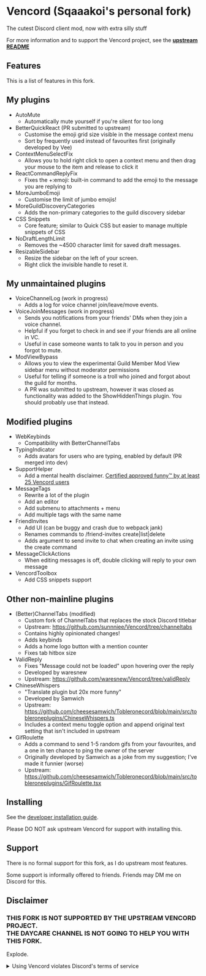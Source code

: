 # Vencord (Sqaaakoi's personal fork)

The cutest Discord client mod, now with extra silly stuff

For more information and to support the Vencord project, see the **[upstream README](https://github.com/Vendicated/Vencord/blob/main/README.md)**

## Features

This is a list of features in this fork.

## My plugins
-   AutoMute
    -   Automatically mute yourself if you're silent for too long
-   BetterQuickReact (PR submitted to upstream)
    -   Customise the emoji grid size visible in the message context menu
    -   Sort by frequently used instead of favourites first (originally developed by Vee)
-   ContextMenuSelectFix
    -   Allows you to hold right click to open a context menu and then drag your mouse to the item and release to click it
-   ReactCommandReplyFix
    -   Fixes the +:emoji: built-in command to add the emoji to the message you are replying to
-   MoreJumboEmoji
    -   Customise the limit of jumbo emojis!
-   MoreGuildDiscoveryCategories
    -   Adds the non-primary categories to the guild discovery sidebar
-   CSS Snippets
    -   Core feature; similar to Quick CSS but easier to manage multiple snippets of CSS
-   NoDraftLengthLimit
    -   Removes the ~4500 character limit for saved draft messages.
-   ResizableSidebar
    -   Resize the sidebar on the left of your screen.
    -   Right click the invisible handle to reset it.
## My unmaintained plugins
-   VoiceChannelLog (work in progress)
    -   Adds a log for voice channel join/leave/move events.
-   VoiceJoinMessages (work in progress)
    -   Sends you notifications from your friends' DMs when they join a voice channel.
    -   Helpful if you forget to check in and see if your friends are all online in VC.
    -   Useful in case someone wants to talk to you in person and you forgot to mute.
-   ModViewBypass
    -   Allows you to view the experimental Guild Member Mod View sidebar menu without moderator permissions
    -   Useful for telling if someone is a troll who joined and forgot about the guild for months.
    -   A PR was submitted to upstream, however it was closed as functionality was added to the ShowHiddenThings plugin. You should probably use that instead.
## Modified plugins
-   WebKeybinds
    -   Compatibility with BetterChannelTabs
-   TypingIndicator
    -   Adds avatars for users who are typing, enabled by default (PR merged into dev)
-   SupportHelper
    -   Add a mental health disclaimer. [Certified approved funny™️ by at least 25 Vencord users](https://canary.discord.com/channels/1015060230222131221/1032200195582197831/1226274249472348212)
-   MessageTags
    -   Rewrite a lot of the plugin
    -   Add an editor
    -   Add submenu to attachments + menu
    -   Add multiple tags with the same name
-   FriendInvites
    -   Add UI (can be buggy and crash due to webpack jank)
    -   Renames commands to /friend-invites create|list|delete
    -   Adds argument to send invite to chat when creating an invite using the create command
-   MessageClickActions
    -   When editing messages is off, double clicking will reply to your own message
-   VencordToolbox
    -   Add CSS snippets support
## Other non-mainline plugins
-   (Better)ChannelTabs (modified)
    -   Custom fork of ChannelTabs that replaces the stock Discord titlebar
    -   Upstream: https://github.com/sunnniee/Vencord/tree/channeltabs
    -   Contains highly opinionated changes!
    -   Adds keybinds
    -   Adds a home logo button with a mention counter
    -   Fixes tab hitbox size
-   ValidReply
    -   Fixes "Message could not be loaded" upon hovering over the reply
    -   Developed by waresnew
    -   Upstream: https://github.com/waresnew/Vencord/tree/validReply
-   ChineseWhispers
    -   "Translate plugin but 20x more funny"
    -   Developed by Samwich
    -   Upstream: https://github.com/cheesesamwich/Tobleronecord/blob/main/src/tobleroneplugins/ChineseWhispers.ts
    -   Includes a context menu toggle option and append original text setting that isn't included in upstream
-   GifRoulette
    -   Adds a command to send 1-5 random gifs from your favourites, and a one in ten chance to ping the owner of the server
    -   Originally developed by Samwich as a joke from my suggestion; I've made it funnier (worse)
    -   Upstream: https://github.com/cheesesamwich/Tobleronecord/blob/main/src/tobleroneplugins/GifRoulette.tsx

## Installing

See the [developer installation guide](./docs/1_INSTALLING.md).

Please DO NOT ask upstream Vencord for support with installing this.

## Support

There is no formal support for this fork, as I do upstream most features.

Some support is informally offered to friends. Friends may DM me on Discord for this.

## Disclaimer

### THIS FORK IS NOT SUPPORTED BY THE UPSTREAM VENCORD PROJECT.<br>THE DAYCARE CHANNEL IS NOT GOING TO HELP YOU WITH THIS FORK.

Explode.

<details>
<summary>Using Vencord violates Discord's terms of service</summary>

Client modifications are against Discord’s Terms of Service.

However, Discord is pretty indifferent about them and there are no known cases of users getting banned for using client mods! So you should generally be fine as long as you don’t use any plugins that implement abusive behaviour. But no worries, all inbuilt plugins are safe to use!

Regardless, if your account is very important to you and it getting disabled would be a disaster for you, you should probably not use any client mods (not exclusive to Vencord), just to be safe

Additionally, make sure not to post screenshots with Vencord in a server where you might get banned for it

</details>
